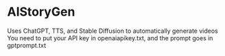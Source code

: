 # AIStoryGen
Uses ChatGPT, TTS, and Stable Diffusion to automatically generate videos
You need to put your API key in openaiapikey.txt, and the prompt goes in gptprompt.txt
